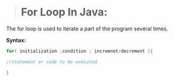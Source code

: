 > # For Loop In Java:
The for loop is used to iterate a part of the program several times.

__Syntax:__
```java
for( initialization ;condition ; incremnet/decrement ){ 

//statement or code to be executed 

} 
```
